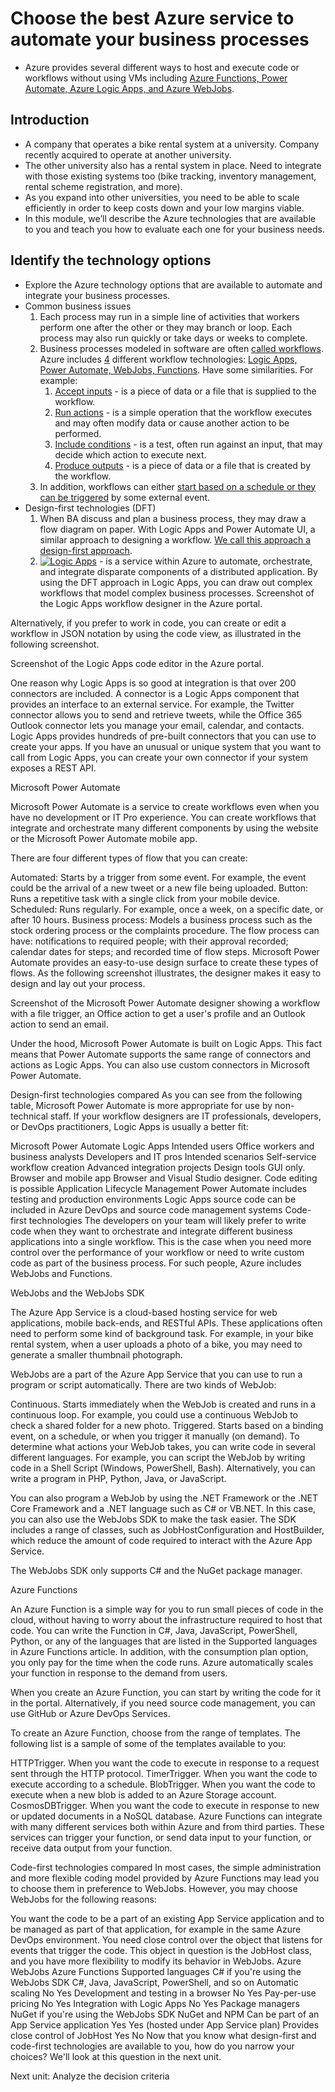 # Choose the best Azure service to automate your business processes

* Azure provides several different ways to host and execute code or workflows without using VMs including <ins>Azure Functions, Power Automate, Azure Logic Apps, and Azure WebJobs</ins>. 

## Introduction
* A company that operates a bike rental system at a university. Company recently acquired to operate at another university.
* The other university also has a rental system in place. Need to integrate with those existing systems too (bike tracking, inventory management, rental scheme registration, and more).
* As you expand into other universities, you need to be able to scale efficiently in order to keep costs down and your low margins viable.
* In this module, we’ll describe the Azure technologies that are available to you and teach you how to evaluate each one for your business needs.

## Identify the technology options
* Explore the Azure technology options that are available to automate and integrate your business processes.
* Common business issues
  1. Each process may run in a simple line of activities that workers perform one after the other or they may branch or loop. Each process may also run quickly or take days or weeks to complete.
  1. Business processes modeled in software are often <ins>called workflows</ins>. Azure includes <ins>4</ins> different workflow technologies: <ins>Logic Apps, Power Automate, WebJobs, Functions</ins>. Have some similarities. For example:
      1. <ins>Accept inputs</ins> - is a piece of data or a file that is supplied to the workflow.
      1. <ins>Run actions</ins> - is a simple operation that the workflow executes and may often modify data or cause another action to be performed.
      1. <ins>Include conditions</ins> - is a test, often run against an input, that may decide which action to execute next.
      1. <ins>Produce outputs</ins> - is a piece of data or a file that is created by the workflow.
  1. In addition, workflows can either <u>start based on a schedule or they can be triggered</u> by some external event.
* Design-first technologies (DFT)
  1. When BA discuss and plan a business process, they may draw a flow diagram on paper. With Logic Apps and Power Automate UI, a similar approach to designing a workflow. <ins>We call this approach a design-first approach</ins>.
  1. <ins>![Logic Apps](https://azure.microsoft.com/en-us/products/logic-apps/)</ins> - is a service within Azure to automate, orchestrate, and integrate disparate components of a distributed application. By using the DFT approach in Logic Apps, you can draw out complex workflows that model complex business processes. 
Screenshot of the Logic Apps workflow designer in the Azure portal.

Alternatively, if you prefer to work in code, you can create or edit a workflow in JSON notation by using the code view, as illustrated in the following screenshot.

Screenshot of the Logic Apps code editor in the Azure portal.

One reason why Logic Apps is so good at integration is that over 200 connectors are included. A connector is a Logic Apps component that provides an interface to an external service. For example, the Twitter connector allows you to send and retrieve tweets, while the Office 365 Outlook connector lets you manage your email, calendar, and contacts. Logic Apps provides hundreds of pre-built connectors that you can use to create your apps. If you have an unusual or unique system that you want to call from Logic Apps, you can create your own connector if your system exposes a REST API.

Microsoft Power Automate


Microsoft Power Automate is a service to create workflows even when you have no development or IT Pro experience. You can create workflows that integrate and orchestrate many different components by using the website or the Microsoft Power Automate mobile app.

There are four different types of flow that you can create:

Automated: Starts by a trigger from some event. For example, the event could be the arrival of a new tweet or a new file being uploaded.
Button: Runs a repetitive task with a single click from your mobile device.
Scheduled: Runs regularly. For example, once a week, on a specific date, or after 10 hours.
Business process: Models a business process such as the stock ordering process or the complaints procedure. The flow process can have: notifications to required people; with their approval recorded; calendar dates for steps; and recorded time of flow steps.
Microsoft Power Automate provides an easy-to-use design surface to create these types of flows. As the following screenshot illustrates, the designer makes it easy to design and lay out your process.

Screenshot of the Microsoft Power Automate designer showing a workflow with a file trigger, an Office action to get a user's profile and an Outlook action to send an email.

Under the hood, Microsoft Power Automate is built on Logic Apps. This fact means that Power Automate supports the same range of connectors and actions as Logic Apps. You can also use custom connectors in Microsoft Power Automate.

Design-first technologies compared
As you can see from the following table, Microsoft Power Automate is more appropriate for use by non-technical staff. If your workflow designers are IT professionals, developers, or DevOps practitioners, Logic Apps is usually a better fit:

Microsoft Power Automate	Logic Apps
Intended users	Office workers and business analysts	Developers and IT pros
Intended scenarios	Self-service workflow creation	Advanced integration projects
Design tools	GUI only. Browser and mobile app	Browser and Visual Studio designer. Code editing is possible
Application Lifecycle Management	Power Automate includes testing and production environments	Logic Apps source code can be included in Azure DevOps and source code management systems
Code-first technologies
The developers on your team will likely prefer to write code when they want to orchestrate and integrate different business applications into a single workflow. This is the case when you need more control over the performance of your workflow or need to write custom code as part of the business process. For such people, Azure includes WebJobs and Functions.

WebJobs and the WebJobs SDK


The Azure App Service is a cloud-based hosting service for web applications, mobile back-ends, and RESTful APIs. These applications often need to perform some kind of background task. For example, in your bike rental system, when a user uploads a photo of a bike, you may need to generate a smaller thumbnail photograph.

WebJobs are a part of the Azure App Service that you can use to run a program or script automatically. There are two kinds of WebJob:

Continuous. Starts immediately when the WebJob is created and runs in a continuous loop. For example, you could use a continuous WebJob to check a shared folder for a new photo.
Triggered. Starts based on a binding event, on a schedule, or when you trigger it manually (on demand).
To determine what actions your WebJob takes, you can write code in several different languages. For example, you can script the WebJob by writing code in a Shell Script (Windows, PowerShell, Bash). Alternatively, you can write a program in PHP, Python, Java, or JavaScript.

You can also program a WebJob by using the .NET Framework or the .NET Core Framework and a .NET language such as C# or VB.NET. In this case, you can also use the WebJobs SDK to make the task easier. The SDK includes a range of classes, such as JobHostConfiguration and HostBuilder, which reduce the amount of code required to interact with the Azure App Service.

The WebJobs SDK only supports C# and the NuGet package manager.

Azure Functions


An Azure Function is a simple way for you to run small pieces of code in the cloud, without having to worry about the infrastructure required to host that code. You can write the Function in C#, Java, JavaScript, PowerShell, Python, or any of the languages that are listed in the Supported languages in Azure Functions article. In addition, with the consumption plan option, you only pay for the time when the code runs. Azure automatically scales your function in response to the demand from users.

When you create an Azure Function, you can start by writing the code for it in the portal. Alternatively, if you need source code management, you can use GitHub or Azure DevOps Services.

To create an Azure Function, choose from the range of templates. The following list is a sample of some of the templates available to you:

HTTPTrigger. When you want the code to execute in response to a request sent through the HTTP protocol.
TimerTrigger. When you want the code to execute according to a schedule.
BlobTrigger. When you want the code to execute when a new blob is added to an Azure Storage account.
CosmosDBTrigger. When you want the code to execute in response to new or updated documents in a NoSQL database.
Azure Functions can integrate with many different services both within Azure and from third parties. These services can trigger your function, or send data input to your function, or receive data output from your function.

Code-first technologies compared
In most cases, the simple administration and more flexible coding model provided by Azure Functions may lead you to choose them in preference to WebJobs. However, you may choose WebJobs for the following reasons:

You want the code to be a part of an existing App Service application and to be managed as part of that application, for example in the same Azure DevOps environment.
You need close control over the object that listens for events that trigger the code. This object in question is the JobHost class, and you have more flexibility to modify its behavior in WebJobs.
Azure WebJobs	Azure Functions
Supported languages	C# if you're using the WebJobs SDK	C#, Java, JavaScript, PowerShell, and so on
Automatic scaling	No	Yes
Development and testing in a browser	No	Yes
Pay-per-use pricing	No	Yes
Integration with Logic Apps	No	Yes
Package managers	NuGet if you're using the WebJobs SDK	NuGet and NPM
Can be part of an App Service application	Yes	Yes (hosted under App Service plan)
Provides close control of JobHost	Yes	No
Now that you know what design-first and code-first technologies are available to you, how do you narrow your choices? We'll look at this question in the next unit.

Next unit: Analyze the decision criteria
